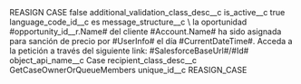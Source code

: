 <?xml version="1.0" encoding="UTF-8"?>
<CustomMetadata xmlns="http://soap.sforce.com/2006/04/metadata" xmlns:xsi="http://www.w3.org/2001/XMLSchema-instance" xmlns:xsd="http://www.w3.org/2001/XMLSchema">
    <label>REASIGN CASE</label>
    <protected>false</protected>
    <values>
        <field>additional_validation_class_desc__c</field>
        <value xsi:nil="true"/>
    </values>
    <values>
        <field>is_active__c</field>
        <value xsi:type="xsd:boolean">true</value>
    </values>
    <values>
        <field>language_code_id__c</field>
        <value xsi:type="xsd:string">es</value>
    </values>
    <values>
        <field>message_structure__c</field>
        <value xsi:type="xsd:string">\ la oportunidad #opportunity_id__r.Name# del cliente #Account.Name# ha sido asignada para sanción de precio por #UserInfo# el día #CurrentDateTime#. Acceda a la petición a través del siguiente link: #SalesforceBaseUrl#/#Id#</value>
    </values>
    <values>
        <field>object_api_name__c</field>
        <value xsi:type="xsd:string">Case</value>
    </values>
    <values>
        <field>recipient_class_desc__c</field>
        <value xsi:type="xsd:string">GetCaseOwnerOrQueueMembers</value>
    </values>
    <values>
        <field>unique_id__c</field>
        <value xsi:type="xsd:string">REASIGN_CASE</value>
    </values>
</CustomMetadata>
